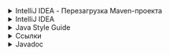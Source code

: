 <details IntelliJ IDEA - Перезагрузка Maven-проекта><summary>IntelliJ IDEA - Перезагрузка Maven-проекта</summary>

```
1. mvn -U clean install
2. Нажать на всплывающем окне справа 'Maven' и затем нажать 'Круглые стрелки'
3. File -> Prefences -> Build, Execution, Deployment -> Build Tools -> Maven -> Repositories - Choose repoitory - Click Update
```

</details>

<details IntelliJ IDEA><summary>IntelliJ IDEA</summary>

* Плагины
  * [Java2PlantUML][github_Java2PlantUML] - отрисовка взаимодействия в Java
* Разное
  * [Горячие клавиши Windows][javarush_idea_hot_keys]

[github_Java2PlantUML]: https://github.com/juanmf/Java2PlantUML
[javarush_idea_hot_keys]: https://javarush.ru/groups/posts/615-idea-hot-keys

</details>

<details Java Style Guide><summary>Java Style Guide</summary>

* [Google Java Style Guide (Eng)][javaguide_eng]
* [Google Java Style Guide (Rus)][javaguide_rus]
* [Google Java Style Guide (Rus)][javaguide_rus_skillbox]

[javaguide_eng]: https://google.github.io/styleguide/javaguide.html
[javaguide_rus]: https://habr.com/ru/post/112042/
[javaguide_rus_skillbox]: https://skillbox.ru/media/base/java_code_style_kak_pravilno_oformlyat_kod_java/

</details>

<details Ссылки><summary>Ссылки</summary>

* [Справочник по Java Collections Framework][habr_237043]
* [Структуры данных в Java. Полезные методы вспомогательных классов][habr_476098]
* [Структуры данных в картинках. HashMap][habr_128017]
* [Структуры данных в картинках. LinkedHashMap][habr_129037]
* [Структуры данных в картинках. ArrayList][habr_128269]
* [Структуры данных в картинках. LinkedList][habr_127864]
* [Шпаргалка Java программиста 1: JPA и Hibernate в вопросах и ответах][habr_265061]
* [Шпаргалка Java программиста 2: Триста пятьдесят самых популярных не мобильных Java opensource проектов на github][habr_266821]
* [Шпаргалка Java программиста 3. Коллекции в Java (стандартные, guava, apache, trove, gs-collections и другие)][habr_256877]
* [Шпаргалка Java программиста 4. Java Stream API][habr_270383]
* [Шпаргалка Java-программиста 5. Двести пятьдесят русскоязычных обучающих видео докладов и лекций о Java][habr_272025]
* [Шпаргалка Java-программиста 6. Список полезных ссылок для Java программиста][habr_280784]
* [Шпаргалка Java программиста 7.1 Типовые задачи: Оптимальный путь преобразования InputStream в строку][habr_278233]
* [Шпаргалка Java программиста 7.2 Типовые задачи: Обход Map'ы, подсчет количества вхождений подстроки][habr_278313]
* [Шпаргалка Java программиста 8. Библиотеки для работы с Json (Gson, Fastjson, LoganSquare, Jackson, JsonPath и другие)][habr_280782]
* [Полезные и неизвестные возможности Java][habr_599603]

[habr_237043]: https://habr.com/ru/post/237043/
[habr_476098]: https://habr.com/ru/company/epam_systems/blog/476098/
[habr_128017]: https://habr.com/ru/post/128017/
[habr_129037]: https://habr.com/ru/post/129037/
[habr_128269]: https://habr.com/ru/post/128269/
[habr_127864]: https://habr.com/ru/post/127864/
[habr_265061]: https://habr.com/ru/post/265061/
[habr_266821]: https://habr.com/ru/post/266821/
[habr_256877]: https://habr.com/ru/company/luxoft/blog/256877/
[habr_270383]: https://habr.com/ru/company/luxoft/blog/270383/
[habr_272025]: https://habr.com/ru/company/luxoft/blog/272025/
[habr_280784]: https://habr.com/ru/company/luxoft/blog/280784/
[habr_278233]: https://habr.com/ru/company/luxoft/blog/278233/
[habr_278313]: https://habr.com/ru/company/luxoft/blog/278313/
[habr_280782]: https://habr.com/ru/company/luxoft/blog/280782/
[habr_599603]: https://habr.com/ru/post/599603/
</details>

</details>

<details Javadoc><summary>Javadoc</summary>

* [Приложение к книге с описанием дескрипторов][github_javadoc]

[github_javadoc]: https://github.com/wapmorgan/java_for_beginners_book/blob/master/appendix_b.md

</details>

